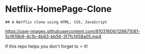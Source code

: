 # Netflix-HomePage-Clone
```
## A Netflix clone using HTML, CSS, JavaScript
```


https://user-images.githubusercontent.com/81031606/128671081-5cf619b9-4c1b-4b63-bb56-3f7fcf458a05.mp4

If this repo helps you don't forget to ⭐ it!

